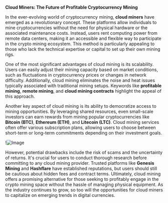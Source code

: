 **Cloud Miners: The Future of Profitable Cryptocurrency Mining**

In the ever-evolving world of cryptocurrency mining, **cloud miners** have emerged as a revolutionary concept. These platforms allow individuals to mine cryptocurrencies without the need for physical hardware or the associated maintenance costs. Instead, users rent computing power from remote data centers, making it an accessible and flexible way to participate in the crypto mining ecosystem. This method is particularly appealing to those who lack the technical expertise or capital to set up their own mining rigs.

One of the most significant advantages of cloud mining is its scalability. Users can easily adjust their mining capacity based on market conditions, such as fluctuations in cryptocurrency prices or changes in network difficulty. Additionally, cloud mining eliminates the noise and heat issues typically associated with traditional mining setups. Keywords like **profitable mining**, **remote mining**, and **cloud mining contracts** highlight the appeal of this approach.

Another key aspect of cloud mining is its ability to democratize access to mining opportunities. By leveraging shared resources, even small-scale investors can earn rewards from mining popular cryptocurrencies like **Bitcoin (BTC)**, **Ethereum (ETH)**, and **Litecoin (LTC)**. Cloud mining services often offer various subscription plans, allowing users to choose between short-term or long-term commitments depending on their investment goals.

!![Image](https://github.com/user-attachments/assets/590b50a7-4459-4e76-8a31-559aed223621)

However, potential drawbacks include the risk of scams and the uncertainty of returns. It's crucial for users to conduct thorough research before committing to any cloud mining provider. Trusted platforms like **Genesis Mining** and **Hashflare** have established reputations, but users should still be cautious about hidden fees and contract terms. Ultimately, cloud mining offers a promising alternative for those seeking to profitably engage in the crypto mining space without the hassle of managing physical equipment. As the industry continues to grow, so too will the opportunities for cloud miners to capitalize on emerging trends in digital currencies.